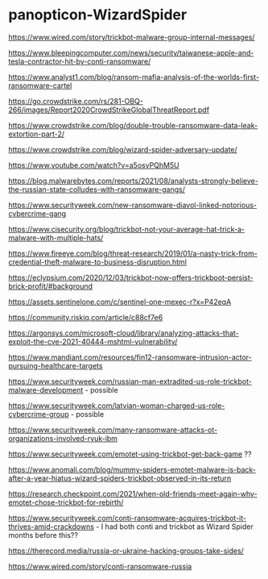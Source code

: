 # panopticon-WizardSpider

https://www.wired.com/story/trickbot-malware-group-internal-messages/

https://www.bleepingcomputer.com/news/security/taiwanese-apple-and-tesla-contractor-hit-by-conti-ransomware/

https://www.analyst1.com/blog/ransom-mafia-analysis-of-the-worlds-first-ransomware-cartel

https://go.crowdstrike.com/rs/281-OBQ-266/images/Report2020CrowdStrikeGlobalThreatReport.pdf

https://www.crowdstrike.com/blog/double-trouble-ransomware-data-leak-extortion-part-2/

https://www.crowdstrike.com/blog/wizard-spider-adversary-update/

https://www.youtube.com/watch?v=a5osvPQhM5U

https://blog.malwarebytes.com/reports/2021/08/analysts-strongly-believe-the-russian-state-colludes-with-ransomware-gangs/

https://www.securityweek.com/new-ransomware-diavol-linked-notorious-cybercrime-gang

https://www.cisecurity.org/blog/trickbot-not-your-average-hat-trick-a-malware-with-multiple-hats/

https://www.fireeye.com/blog/threat-research/2019/01/a-nasty-trick-from-credential-theft-malware-to-business-disruption.html

https://eclypsium.com/2020/12/03/trickbot-now-offers-trickboot-persist-brick-profit/#background

https://assets.sentinelone.com/c/sentinel-one-mexec-r?x=P42eqA

https://community.riskiq.com/article/c88cf7e6

https://argonsys.com/microsoft-cloud/library/analyzing-attacks-that-exploit-the-cve-2021-40444-mshtml-vulnerability/

https://www.mandiant.com/resources/fin12-ransomware-intrusion-actor-pursuing-healthcare-targets

https://www.securityweek.com/russian-man-extradited-us-role-trickbot-malware-development - possible

https://www.securityweek.com/latvian-woman-charged-us-role-cybercrime-group - possible

https://www.securityweek.com/many-ransomware-attacks-ot-organizations-involved-ryuk-ibm

https://www.securityweek.com/emotet-using-trickbot-get-back-game ??

https://www.anomali.com/blog/mummy-spiders-emotet-malware-is-back-after-a-year-hiatus-wizard-spiders-trickbot-observed-in-its-return

https://research.checkpoint.com/2021/when-old-friends-meet-again-why-emotet-chose-trickbot-for-rebirth/

https://www.securityweek.com/conti-ransomware-acquires-trickbot-it-thrives-amid-crackdowns - I had both conti and trickbot as Wizard Spider months before this??

https://therecord.media/russia-or-ukraine-hacking-groups-take-sides/

https://www.wired.com/story/conti-ransomware-russia

